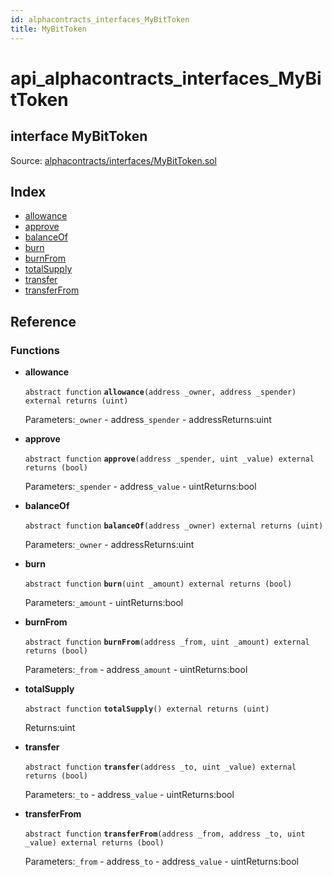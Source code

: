 ```yaml
---
id: alphacontracts_interfaces_MyBitToken
title: MyBitToken
---
```


# api\_alphacontracts\_interfaces\_MyBitToken

## interface MyBitToken

Source: [alphacontracts/interfaces/MyBitToken.sol](https://github.com/MyBitFoundation/MyBit-Network.tech//blob/v0.0.0/contracts/alphacontracts/interfaces/MyBitToken.sol)

## Index

* [allowance](https://github.com/MyBitFoundation/MyBit-Network.tech/tree/9bb35f4e2608f44c29e1b398fa64e00a295d0ed2/docgen/docs/alphacontracts_interfaces_MyBitToken.html#allowance)
* [approve](https://github.com/MyBitFoundation/MyBit-Network.tech/tree/9bb35f4e2608f44c29e1b398fa64e00a295d0ed2/docgen/docs/alphacontracts_interfaces_MyBitToken.html#approve)
* [balanceOf](https://github.com/MyBitFoundation/MyBit-Network.tech/tree/9bb35f4e2608f44c29e1b398fa64e00a295d0ed2/docgen/docs/alphacontracts_interfaces_MyBitToken.html#balanceOf)
* [burn](https://github.com/MyBitFoundation/MyBit-Network.tech/tree/9bb35f4e2608f44c29e1b398fa64e00a295d0ed2/docgen/docs/alphacontracts_interfaces_MyBitToken.html#burn)
* [burnFrom](https://github.com/MyBitFoundation/MyBit-Network.tech/tree/9bb35f4e2608f44c29e1b398fa64e00a295d0ed2/docgen/docs/alphacontracts_interfaces_MyBitToken.html#burnFrom)
* [totalSupply](https://github.com/MyBitFoundation/MyBit-Network.tech/tree/9bb35f4e2608f44c29e1b398fa64e00a295d0ed2/docgen/docs/alphacontracts_interfaces_MyBitToken.html#totalSupply)
* [transfer](https://github.com/MyBitFoundation/MyBit-Network.tech/tree/9bb35f4e2608f44c29e1b398fa64e00a295d0ed2/docgen/docs/alphacontracts_interfaces_MyBitToken.html#transfer)
* [transferFrom](https://github.com/MyBitFoundation/MyBit-Network.tech/tree/9bb35f4e2608f44c29e1b398fa64e00a295d0ed2/docgen/docs/alphacontracts_interfaces_MyBitToken.html#transferFrom)

## Reference

### Functions

* **allowance**

  `abstract function` **`allowance`**`(address _owner, address _spender) external returns (uint)`

  Parameters:`_owner` - address`_spender` - addressReturns:uint

* **approve**

  `abstract function` **`approve`**`(address _spender, uint _value) external returns (bool)`

  Parameters:`_spender` - address`_value` - uintReturns:bool

* **balanceOf**

  `abstract function` **`balanceOf`**`(address _owner) external returns (uint)`

  Parameters:`_owner` - addressReturns:uint

* **burn**

  `abstract function` **`burn`**`(uint _amount) external returns (bool)`

  Parameters:`_amount` - uintReturns:bool

* **burnFrom**

  `abstract function` **`burnFrom`**`(address _from, uint _amount) external returns (bool)`

  Parameters:`_from` - address`_amount` - uintReturns:bool

* **totalSupply**

  `abstract function` **`totalSupply`**`() external returns (uint)`

  Returns:uint

* **transfer**

  `abstract function` **`transfer`**`(address _to, uint _value) external returns (bool)`

  Parameters:`_to` - address`_value` - uintReturns:bool

* **transferFrom**

  `abstract function` **`transferFrom`**`(address _from, address _to, uint _value) external returns (bool)`

  Parameters:`_from` - address`_to` - address`_value` - uintReturns:bool

